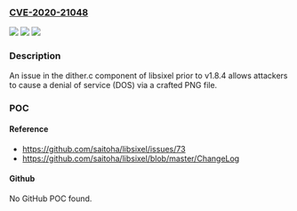 ### [CVE-2020-21048](https://cve.mitre.org/cgi-bin/cvename.cgi?name=CVE-2020-21048)
![](https://img.shields.io/static/v1?label=Product&message=n%2Fa&color=blue)
![](https://img.shields.io/static/v1?label=Version&message=n%2Fa&color=blue)
![](https://img.shields.io/static/v1?label=Vulnerability&message=n%2Fa&color=brighgreen)

### Description

An issue in the dither.c component of libsixel prior to v1.8.4 allows attackers to cause a denial of service (DOS) via a crafted PNG file.

### POC

#### Reference
- https://github.com/saitoha/libsixel/issues/73
- https://github.com/saitoha/libsixel/blob/master/ChangeLog

#### Github
No GitHub POC found.


